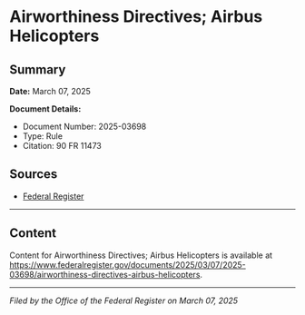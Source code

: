 # Airworthiness Directives; Airbus Helicopters

## Summary

**Date:** March 07, 2025

**Document Details:**
- Document Number: 2025-03698
- Type: Rule
- Citation: 90 FR 11473

## Sources
- [Federal Register](https://www.federalregister.gov/documents/2025/03/07/2025-03698/airworthiness-directives-airbus-helicopters)

---

## Content

Content for Airworthiness Directives; Airbus Helicopters is available at https://www.federalregister.gov/documents/2025/03/07/2025-03698/airworthiness-directives-airbus-helicopters.

---

*Filed by the Office of the Federal Register on March 07, 2025*
